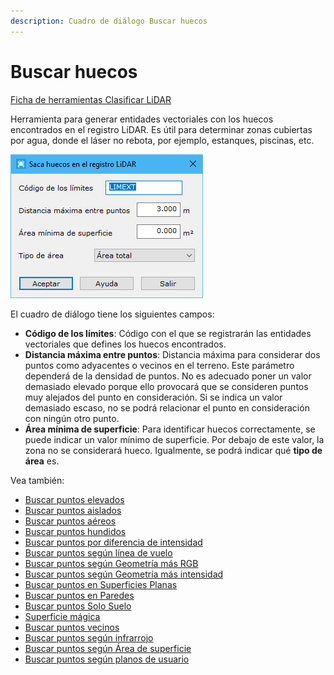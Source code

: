 ```yaml
---
description: Cuadro de diálogo Buscar huecos
---
```


# Buscar huecos

[Ficha de herramientas Clasificar LiDAR](../../fichas-de-herramientas/ficha-de-herramientas-clasificar-lidar.md)

Herramienta para generar entidades vectoriales con los huecos encontrados en el registro LiDAR. Es útil para determinar zonas cubiertas por agua, donde el láser no rebota, por ejemplo, estanques, piscinas, etc.

![Cuadro de diálogo Buscar huecos](<../../../.gitbook/assets/image (175).png>)

El cuadro de diálogo tiene los siguientes campos:

* **Código de los límites**: Código con el que se registrarán las entidades vectoriales que defines los huecos encontrados.
* **Distancia máxima entre puntos**: Distancia máxima para considerar dos puntos como adyacentes o vecinos en el terreno. Este parámetro dependerá de la densidad de puntos. No es adecuado poner un valor demasiado elevado porque ello provocará que se consideren puntos muy alejados del punto en consideración. Si se indica un valor demasiado escaso, no se podrá relacionar el punto en consideración con ningún otro punto.
* **Área mínima de superficie**: Para identificar huecos correctamente, se puede indicar un valor mínimo de superficie. Por debajo de este valor, la zona no se considerará hueco. Igualmente, se podrá indicar qué **tipo de área** es.

Vea también:

* [Buscar puntos elevados](buscar-puntos-elevados.md)
* [Buscar puntos aislados](buscar-puntos-aislados.md)
* [Buscar puntos aéreos](buscar-puntos-aereos.md)
* [Buscar puntos hundidos](buscar-puntos-hundidos.md)
* [Buscar puntos por diferencia de intensidad](buscar-puntos-por-diferencia-de-intensidad.md)
* [Buscar puntos según línea de vuelo](buscar-puntos-segun-linea-de-vuelo.md)
* [Buscar puntos según Geometría más RGB](buscar-puntos-segun-geometria-mas-rgb.md)
* [Buscar puntos según Geometría más intensidad](buscar-puntos-segun-geometria-mas-intensidad.md)
* [Buscar puntos en Superficies Planas](buscar-puntos-en-superficies-planas.md)
* [Buscar puntos en Paredes](buscar-puntos-en-paredes.md)
* [Buscar puntos Solo Suelo](solo-suelo.md)
* [Superficie mágica](superficie-magica/)
* [Buscar puntos vecinos](buscar-vecinos.md)
* [Buscar puntos según infrarrojo](buscar-puntos-segun-infrarrojo.md)
* [Buscar puntos según Área de superficie](buscar-puntos-segun-area.md)
* [Buscar puntos según planos de usuario](../formas-geometricas/buscar-puntos-sobre-planos.md) 
